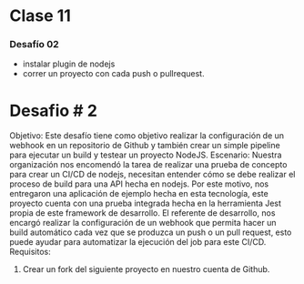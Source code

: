 # Clase 11

### Desafío 02
- instalar plugin de nodejs
- correr un proyecto con cada push o pullrequest.


# Desafio # 2
Objetivo:
Este desafío tiene como objetivo realizar la configuración de un webhook en un repositorio de
Github y también crear un simple pipeline para ejecutar un build y testear un proyecto NodeJS.
Escenario:
Nuestra organización nos encomendó la tarea de realizar una prueba de concepto para crear
un CI/CD de nodejs, necesitan entender cómo se debe realizar el proceso de build para una
API hecha en nodejs.
Por este motivo, nos entregaron una aplicación de ejemplo hecha en esta tecnología, este
proyecto cuenta con una prueba integrada hecha en la herramienta Jest propia de este
framework de desarrollo.
El referente de desarrollo, nos encargó realizar la configuración de un webhook que permita
hacer un build automático cada vez que se produzca un push o un pull request, esto puede
ayudar para automatizar la ejecución del job para este CI/CD.
Requisitos:
1. Crear un fork del siguiente proyecto en nuestro cuenta de Github.